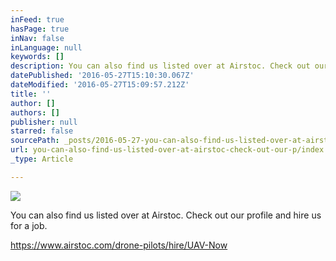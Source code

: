 ```yaml
---
inFeed: true
hasPage: true
inNav: false
inLanguage: null
keywords: []
description: You can also find us listed over at Airstoc. Check out our profile and hire us for a job.
datePublished: '2016-05-27T15:10:30.067Z'
dateModified: '2016-05-27T15:09:57.212Z'
title: ''
author: []
authors: []
publisher: null
starred: false
sourcePath: _posts/2016-05-27-you-can-also-find-us-listed-over-at-airstoc-check-out-our-p.md
url: you-can-also-find-us-listed-over-at-airstoc-check-out-our-p/index.html
_type: Article

---
```

![](https://the-grid-user-content.s3-us-west-2.amazonaws.com/41f6b138-6e37-4ec4-8e9e-b129eb0fd0b0.png)

You can also find us listed over at Airstoc. Check out our profile and hire us for a job.

https://www.airstoc.com/drone-pilots/hire/UAV-Now